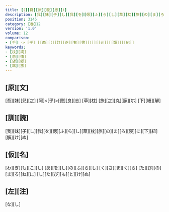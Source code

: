 ```yaml
---
title: [（][羇][旅][發][思][）]
description: [我][妹][子][し][我][を][偲][ふ][ら][し][草][枕][旅][の][ま][ろ][寝][に][下][紐][解][け][ぬ]
position: 3145
category: [巻]12
version: '1.0'
volume: 12
comparison:
- [手] -> [乎] [[西][（][訂][正][右][書][）]][[元]][[類]][[紀]]
keywords:
- [枕][詞]
- [恋][情]
- [望][郷]
- [羈][旅]
---
```


## [原][文]

[吾][妹][兒][之] [阿]<[乎]>[偲][良][志] [草][枕] [旅][之][丸][寐][尓] [下][紐][解]

## [訓][読]

[我][妹][子][し][我][を][偲][ふ][ら][し][草][枕][旅][の][ま][ろ][寝][に][下][紐][解][け][ぬ]

## [仮][名]

[わ][ぎ][も][こ][し] [あ][を][し][の][ふ][ら][し] [く][さ][ま][く][ら] [た][び][の][ま][ろ][ね][に] [し][た][び][も][と][け][ぬ]

## [左][注]

[な][し]
